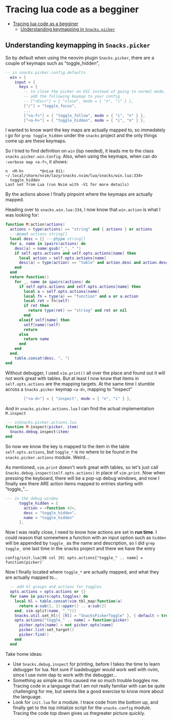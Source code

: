 # Tracing lua code as a begginer

<!--toc:start-->
- [Tracing lua code as a begginer](#tracing-lua-code-as-a-begginer)
  - [Understanding keymapping in `Snacks.picker`](#understanding-keymapping-in-snackspicker)
<!--toc:end-->

## Understanding keymapping in `Snacks.picker`
So by default when using the neovim plugin `Snacks.picker`, there are a couple of keymaps such
as "toggle_hidden",
```lua
-- in snacks.picker.config.defaults
  win = {
    input = {
      keys = {
        -- to close the picker on ESC instead of going to normal mode,
        -- add the following keymap to your config
        -- ["<Esc>"] = { "close", mode = { "n", "i" } },
        ["/"] = "toggle_focus",
        ...
        ["<a-f>"] = { "toggle_follow", mode = { "i", "n" } },
        ["<a-h>"] = { "toggle_hidden", mode = { "i", "n" } },
```
I wanted to know want the key maps are actually mapped to, so immedately i go
for `grep toggle_hidden` under the `snacks` project and the only things come
up are these keymaps.  

So I tried to find definition on `win` (lsp needed), it leads me to the class
`snacks.picker.win.Config`.
Also, when using the keymaps, when can do `:verbose map <a-f>`, it shows:
```
n  <M-h>       *@<Lua 811: ~/.local/share/nvim/lazy/snacks.nvim/lua/snacks/win.lua:334>
  toggle_hidden
Last set from Lua (run Nvim with -V1 for more details)
```
By the actions above I finally pinpoint where the keymaps are actually mapped.

Heading over to `snacks.win.lua:334`, I now know that `win.action` is what I was
looking for:
```lua
function M:action(actions)
  actions = type(actions) == "string" and { actions } or actions
  ---@cast actions string[]
  local desc = {} ---@type string[]
  for a, name in ipairs(actions) do
    desc[a] = name:gsub("_", " ")
    if self.opts.actions and self.opts.actions[name] then
      local action = self.opts.actions[name]
      desc[a] = type(action) == "table" and action.desc and action.desc or desc[a]
    end
  end
  return function()
    for _, name in ipairs(actions) do
      if self.opts.actions and self.opts.actions[name] then
        local a = self.opts.actions[name]
        local fn = type(a) == "function" and a or a.action
        local ret = fn(self)
        if ret then
          return type(ret) == "string" and ret or nil
        end
      elseif self[name] then
        self[name](self)
        return
      else
        return name
      end
    end
  end,
    table.concat(desc, ", ")
end
```
Without debugger, I used `vim.print()` all over the place and found out it will
not work great with tables. But at least I now know that items in
`self.opts.actions` are the mapping targets. At the same time I stumble across 
a `Snacks.picker` keymap `<a-d>`, mapping to "inspect"
```lua
        ["<a-d>"] = { "inspect", mode = { "n", "i" } },
```
And in `snacks.picker.actions.lua` I can find the actual implementation `M.inspect`
```lua
--- inSnacks.picker.actions.lua
function M.inspect(picker, item)
  Snacks.debug.inspect(item)
end
```
So now we know the key is mapped to the item in the table `self.opts.actions`,
but `toggle_*` is no where to be found in the `snacks.picker.actions` module.
Weird...

As mentioned, `vim.print` doesn't work great with tables, so let's just call
`Snacks.debug.inspect(self.opts.actions)` in place of `vim.print`. Now when pressing the keyboard,
there will be a pop-up debug windows, and now I finally see there ARE action
items mapped to entries starting with "toggle_"...
```lua
--- in the debug window
      toggle_hidden = {        
        action = <function 42>,
        desc = "toggle_hidden",
        name = "toggle_hidden" 
      },                       
```

Now I was really close, I need to know how actions are set in **run time**. I could
reason that somewhere a function with an input option such as `hidden` will be
appended by `toggle_` as the name and description, so I did `grep toggle_` one
last time in the snacks project and there we have the entry
```
config/init.lua|98 col 19| opts.actions["toggle_" .. name] = function(picker)`
```
Now I finally located where `toggle_*` are actually mapped, and what they are
actually mapped to...
```lua
  -- add hl groups and actions for toggles
  opts.actions = opts.actions or {}
  for name in pairs(opts.toggles) do
    local hl = table.concat(vim.tbl_map(function(a)
      return a:sub(1, 1):upper() .. a:sub(2)
    end, vim.split(name, "_")))
    Snacks.util.set_hl({ [hl] = "SnacksPickerToggle" }, { default = true, prefix = "SnacksPickerToggle" })
    opts.actions["toggle_" .. name] = function(picker)
      picker.opts[name] = not picker.opts[name]
      picker.list:set_target()
      picker:find()
    end
  end
```

Take home ideas:
* Use `Snacks.debug.inspect` for printing, before I takes the time to learn debugger
  for lua. Not sure if luadebugger would work well with nvim, since I use nvim dap 
  to work with the debugger...
* Something as simple as this caused me so much trouble boggles me. Tracing code
  in a language that I am not really familiar with can be quite challenging for me,
  but seems like a good exercise to know more about the language.
* Look for `init.lua` for a module. I trace code from the bottom up, and finally
  get to the top initialize script for the `snacks.config` module. Tracing the
  code top down gives us thegreater picture quickly.



